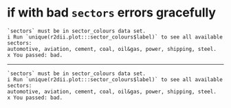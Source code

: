 # if with bad `sectors` errors gracefully

    `sectors` must be in sector_colours data set.
    i Run `unique(r2dii.plot:::sector_colours$label)` to see all available sectors:
    automotive, aviation, cement, coal, oil&gas, power, shipping, steel.
    x You passed: bad.

---

    `sectors` must be in sector_colours data set.
    i Run `unique(r2dii.plot:::sector_colours$label)` to see all available sectors:
    automotive, aviation, cement, coal, oil&gas, power, shipping, steel.
    x You passed: bad.

